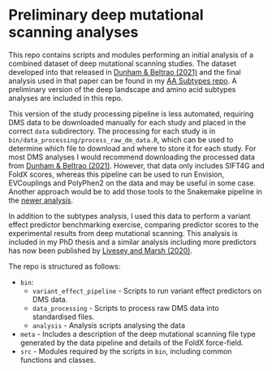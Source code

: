 # Preliminary deep mutational scanning analyses

This repo contains scripts and modules performing an initial analysis of a combined dataset of deep mutational scanning studies.
The dataset developed into that released in [Dunham & Beltrao (2021)](https://www.embopress.org/doi/full/10.15252/msb.202110305) and the final analysis used in that paper can be found in my [AA Subtypes repo](https://github.com/allydunham/aa_subtypes).
A preliminary version of the deep landscape and amino acid subtypes analyses are included in this repo.

This version of the study processing pipeline is less automated, requiring DMS data to be downloaded manually for each study and placed in the correct `data` subdirectory.
The processing for each study is in `bin/data_processing/process_raw_dm_data.R`, which can be used to determine which file to download and where to store it for each study.
For most DMS analyses I would recommend downloading the processed data from [Dunham & Beltrao (2021)](https://www.embopress.org/doi/full/10.15252/msb.202110305).
However, that data only includes SIFT4G and FoldX scores, whereas this pipeline can be used to run Envision, EVCouplings and PolyPhen2 on the data and may be useful in some case.
Another approach would be to add those tools to the Snakemake pipeline in the [newer analysis](https://github.com/allydunham/aa_subtypes).

In addition to the subtypes analysis, I used this data to perform a variant effect predictor benchmarking exercise, comparing predictor scores to the experimental results from deep mutational scanning.
This analysis is included in my PhD thesis and a similar analysis including more predictors has now been published by [Livesey and Marsh (2020)](https://www.embopress.org/doi/full/10.15252/msb.20199380).

The repo is structured as follows:

* `bin`:
  * `variant_effect_pipeline` - Scripts to run variant effect predictors on DMS data.
  * `data_processing` - Scripts to process raw DMS data into standardised files.
  * `analysis` - Analysis scripts analysing the data
* `meta` - Includes a description of the deep mutational scanning file type generated by the data pipeline and details of the FoldX force-field.
* `src` - Modules required by the scripts in `bin`, including common functions and classes.
